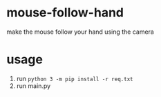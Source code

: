 # mouse-follow-hand
make the mouse follow your hand using the camera

# usage
1. run `python 3 -m pip install -r req.txt`
2. run main.py
